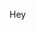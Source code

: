 Hey
<!---
sethfanclub/sethfanclub is a ✨ special ✨ repository because its `README.md` (this file) appears on your GitHub profile.
You can click the Preview link to take a look at your changes.
--->
